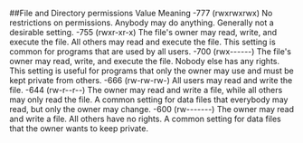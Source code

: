 ##File and Directory permissions
Value	Meaning
-777	(rwxrwxrwx) No restrictions on permissions. Anybody may do anything. Generally not a desirable setting.
-755	(rwxr-xr-x) The file's owner may read, write, and execute the file. All others may read and execute the file. This setting is common for programs that are used by all users.
-700	(rwx------) The file's owner may read, write, and execute the file. Nobody else has any rights. This setting is useful for programs that only the owner may use and must be kept private from others.
-666	(rw-rw-rw-) All users may read and write the file.
-644	(rw-r--r--) The owner may read and write a file, while all others may only read the file. A common setting for data files that everybody may read, but only the owner may change.
-600	(rw-------) The owner may read and write a file. All others have no rights. A common setting for data files that the owner wants to keep private.
